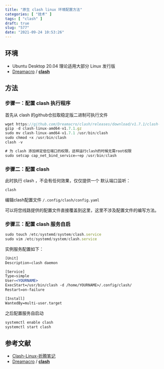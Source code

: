 ```yaml
---
title: "原生 clash linux 环境配置方法"
categories: [ "技术" ]
tags: [ "clash" ]
draft: true
slug: "577"
date: "2021-09-24 10:53:26"
---
```


## 环境

- Ubuntu Desktop 20.04 理论适用大部分 Linux 发行版
- [Dreamacro](https://github.com/Dreamacro) / **[clash](https://github.com/Dreamacro/clash)**

## 方法

### 步骤一：配置 clash 执行程序

首先从 clash 的github仓拉取稳定版二进制可执行文件

```jsx
wget https://github.com/Dreamacro/clash/releases/download/v1.7.1/clash-linux-amd64-v1.7.1.gz
gzip -d clash-linux-amd64-v1.7.1.gz
sudo mv clash-linux-amd64-v1.7.1 /usr/bin/clash
sudo chmod +x /usr/bin/clash
clash -v

# 为 clash 添加绑定低位端口的权限，这样运行clash的时候无需root权限
sudo setcap cap_net_bind_service=+ep /usr/bin/clash
```

### 步骤二：配置 clash

此时执行 clash ，不会有任何效果，仅仅提供一个 默认端口监听：

```jsx
clash
```

编辑clash配置文件 `/.config/clash/config.yaml`

可以将您线路提供的配置文件直接覆盖到这里，这里不涉及配置文件的编写方法。

### 步骤三：配置 clash 服务自启

```jsx
sudo touch /etc/systemd/system/clash.service
sudo vim /etc/systemd/system/clash.service
```

实例服务配置如下：

```jsx
[Unit]
Description=clash daemon

[Service]
Type=simple
User=<YOURNAME>
ExecStart=/usr/bin/clash -d /home/YOURNAME>/.config/clash/
Restart=on-failure

[Install]
WantedBy=multi-user.target
```

之后配置服务自启动

```jsx
systemctl enable clash
systemctl start clash
```

## 参考文献

- [Clash-Linux-折腾笔记](https://github.com/yuanlam/Clash-Linux)
- [Dreamacro](https://github.com/Dreamacro) / **[clash](https://github.com/Dreamacro/clash)**